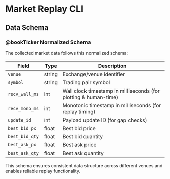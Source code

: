 # Market Replay CLI

## Data Schema

### @bookTicker Normalized Schema

The collected market data follows this normalized schema:

| Field | Type | Description |
|-------|------|-------------|
| `venue` | string | Exchange/venue identifier |
| `symbol` | string | Trading pair symbol |
| `recv_wall_ms` | int | Wall clock timestamp in milliseconds (for plotting & human-time) |
| `recv_mono_ms` | int | Monotonic timestamp in milliseconds (for replay timing) |
| `update_id` | int | Payload update ID (for gap checks) |
| `best_bid_px` | float | Best bid price |
| `best_bid_qty` | float | Best bid quantity |
| `best_ask_px` | float | Best ask price |
| `best_ask_qty` | float | Best ask quantity |

This schema ensures consistent data structure across different venues and enables reliable replay functionality.